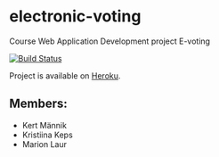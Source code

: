 # electronic-voting
Course Web Application Development project E-voting

[![Build Status](https://travis-ci.com/kertmannik/electronic-voting.svg?branch=Phase-I)](https://travis-ci.com/kertmannik/electronic-voting)

Project is available on [Heroku](https://evalimised.herokuapp.com/).
## Members:
* Kert Männik
* Kristiina Keps
* Marion Laur
